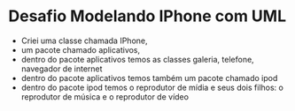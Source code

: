# Desafio Modelando IPhone com UML
* Criei uma classe chamada IPhone,
* um pacote chamado aplicativos,
* dentro do pacote aplicativos temos as classes galeria, telefone, navegador de internet
* dentro do pacote aplicativos temos também um pacote chamado ipod
* dentro do pacote ipod temos o reprodutor de mídia e seus dois filhos: o reprodutor de música e o reprodutor de vídeo
